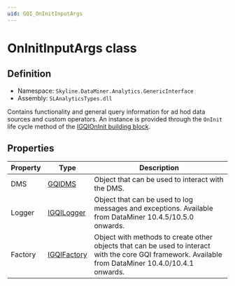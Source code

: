 ```yaml
---
uid: GQI_OnInitInputArgs
---
```


# OnInitInputArgs class

## Definition

- Namespace: `Skyline.DataMiner.Analytics.GenericInterface`
- Assembly: `SLAnalyticsTypes.dll`

Contains functionality and general query information for ad hod data sources and custom operators. An instance is provided through the `OnInit` life cycle method of the [IGQIOnInit building block](xref:GQI_IGQIOnInit).

## Properties

| Property | Type | Description |
| -------- | ---- | ----------- |
| DMS | [GQIDMS](xref:GQI_GQIDMS) | Object that can be used to interact with the DMS. |
| Logger | [IGQILogger](xref:GQI_IGQILogger) | Object that can be used to log messages and exceptions. Available from DataMiner 10.4.5/10.5.0 onwards. |
| Factory | [IGQIFactory](xref:GQI_IGQIFactory) | Object with methods to create other objects that can be used to interact with the core GQI framework. Available from DataMiner 10.4.0/10.4.1 onwards.<!-- RN 37806 --> |